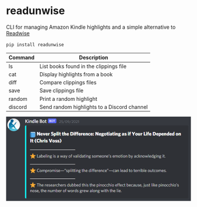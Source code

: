 # readunwise

CLI for managing Amazon Kindle highlights and a simple alternative to [Readwise](https://readwise.io/)

```sh
pip install readunwise
```

| Command | Description                                 |
|---------|---------------------------------------------|
| ls      | List books found in the clippings file      |
| cat     | Display highlights from a book              |
| diff    | Compare clippings files                     |
| save    | Save clippings file                         |
| random  | Print a random highlight                    |
| discord | Send random highlights to a Discord channel |

![Example](example.png)